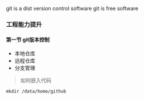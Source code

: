 git is a dist version control software
git is free software

### 工程能力提升
#### 第一节 git版本控制
+ 本地仓库
+ 远程仓库
+ 分支管理


> 如何嵌入代码
>


```shell
mkdir /data/home/github
```
